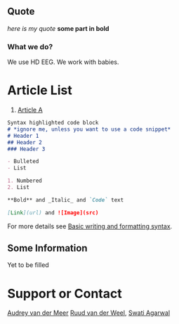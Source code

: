 ## Quote

_here is my quote_ **some part in bold**

### What we do?

We use HD EEG. We work with babies.

# Article List

1. [Article A](https://mahajanab.github.io/NuLab-Website.github.io/article1)


```markdown
Syntax highlighted code block
# *ignore me, unless you want to use a code snippet*
# Header 1
## Header 2
### Header 3

- Bulleted
- List

1. Numbered
2. List

**Bold** and _Italic_ and `Code` text

[Link](url) and ![Image](src)
```

For more details see [Basic writing and formatting syntax](https://docs.github.com/en/github/writing-on-github/getting-started-with-writing-and-formatting-on-github/basic-writing-and-formatting-syntax).

## Some Information

Yet to be filled

# Support or Contact

[Audrey van der Meer](https://www.ntnu.edu/employees/audrey.meer) [Ruud van der Weel](https://www.ntnu.edu/employees/ruud.weel), [Swati Agarwal](https://www.ntnu.edu/employees/swati.aggarwal)
